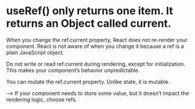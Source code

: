 # useRef() only returns one item. It returns an Object called current.

When you change the ref.current property, React does not re-render your component. React is not aware of when you change it because a ref is a plain JavaScript object.

Do not write or read ref.current during rendering, except for initialization. This makes your component’s behavior unpredictable.

You can mutate the ref.current property. Unlike state, it is mutable.

--> If your component needs to store some value, but it doesn’t impact the rendering logic, choose refs.